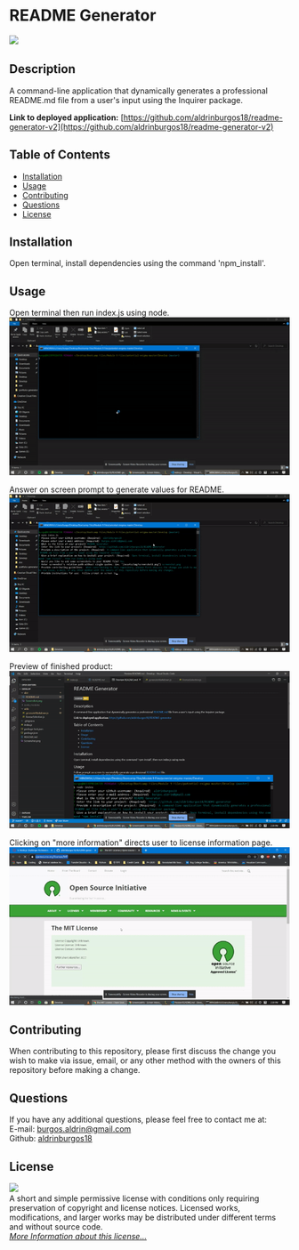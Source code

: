 # README Generator

![](https://img.shields.io/badge/License-MIT-yellow.svg)

## Description

A command-line application that dynamically generates a professional README.md file from a user's input using the Inquirer package.

**Link to deployed application:** [https://github.com/aldrinburgos18/readme-generator-v2](https://github.com/aldrinburgos18/readme-generator-v2)

## Table of Contents

- [Installation](#installation)
- [Usage](#usage)
- [Contributing](#contributing)
- [Questions](#questions)
- [License](#license)

## Installation

Open terminal, install dependencies using the command 'npm_install'.

## Usage

Open terminal then run index.js using node.  
![Terminal](./src/img/screenshot1.gif)

Answer on screen prompt to generate values for README.  
![Prompt](./src/img/screenshot2.gif)

Preview of finished product:  
![Fininshed Product](./src/img/screenshot3.gif)

Clicking on "more information" directs user to license information page.
![License](./src/img/screenshot4.gif)

## Contributing

When contributing to this repository, please first discuss the change you wish to make via issue, email, or any other method with the owners of this repository before making a change.

## Questions

If you have any additional questions, please feel free to contact me at:  
E-mail: burgos.aldrin@gmail.com  
Github: [aldrinburgos18](https://github.com/aldrinburgos18)

## License

![](https://img.shields.io/badge/License-MIT-yellow.svg)  
A short and simple permissive license with conditions only requiring preservation of copyright and license notices. Licensed works, modifications, and larger works may be distributed under different terms and without source code.  
_[More Information about this license...](https://opensource.org/licenses/MIT)_
